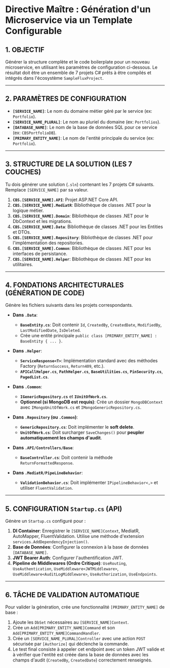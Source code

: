 # Directive Maître : Génération d'un Microservice via un Template Configurable

## 1. OBJECTIF

Générer la structure complète et le code boilerplate pour un nouveau microservice, en utilisant les paramètres de configuration ci-dessous. Le résultat doit être un ensemble de 7 projets C# prêts à être compilés et intégrés dans l'écosystème `SampleFluxProject`.

---

## 2. PARAMÈTRES DE CONFIGURATION

*   **`[SERVICE_NAME]`**: Le nom du domaine métier géré par le service (ex: `Portfolio`).
*   **`[SERVICE_NAME_PLURAL]`**: Le nom au pluriel du domaine (ex: `Portfolios`).
*   **`[DATABASE_NAME]`**: Le nom de la base de données SQL pour ce service (ex: `CBSPortfolioDB`).
*   **`[PRIMARY_ENTITY_NAME]`**: Le nom de l'entité principale du service (ex: `Portfolio`).

---

## 3. STRUCTURE DE LA SOLUTION (LES 7 COUCHES)

Tu dois générer une solution (`.sln`) contenant les 7 projets C# suivants. Remplace `[SERVICE_NAME]` par sa valeur.

1.  **`CBS.[SERVICE_NAME].API`**: Projet ASP.NET Core API.
2.  **`CBS.[SERVICE_NAME].MediatR`**: Bibliothèque de classes .NET pour la logique métier.
3.  **`CBS.[SERVICE_NAME].Domain`**: Bibliothèque de classes .NET pour le DbContext et les migrations.
4.  **`CBS.[SERVICE_NAME].Data`**: Bibliothèque de classes .NET pour les Entities et DTOs.
5.  **`CBS.[SERVICE_NAME].Repository`**: Bibliothèque de classes .NET pour l'implémentation des repositories.
6.  **`CBS.[SERVICE_NAME].Common`**: Bibliothèque de classes .NET pour les interfaces de persistance.
7.  **`CBS.[SERVICE_NAME].Helper`**: Bibliothèque de classes .NET pour les utilitaires.

---

## 4. FONDATIONS ARCHITECTURALES (GÉNÉRATION DE CODE)

Génère les fichiers suivants dans les projets correspondants.

-   **Dans `.Data`**:
    -   **`BaseEntity.cs`**: Doit contenir `Id`, `CreatedBy`, `CreatedDate`, `ModifiedBy`, `LastModifiedDate`, `IsDeleted`.
    -   Crée une entité principale `public class [PRIMARY_ENTITY_NAME] : BaseEntity { ... }`.

-   **Dans `.Helper`**:
    -   **`ServiceResponse<T>`**: Implémentation standard avec des méthodes Factory (`ReturnSuccess`, `Return409`, etc.).
    -   **`APICallHelper.cs`**, **`PathHelper.cs`**, **`BaseUtilities.cs`**, **`PinSecurity.cs`**, **`PagedList.cs`**.

-   **Dans `.Common`**:
    -   **`IGenericRepository.cs`** et **`IUnitOfWork.cs`**.
    -   **Optionnel (si MongoDB est requis)**: Crée un dossier `MongoDBContext` avec `IMongoUnitOfWork.cs` et `IMongoGenericRepository.cs`.

-   **Dans `.Repository` (ou `.Common`)**:
    -   **`GenericRepository.cs`**: Doit implémenter le **soft delete**.
    -   **`UnitOfWork.cs`**: Doit surcharger `SaveChanges()` pour **peupler automatiquement les champs d'audit**.

-   **Dans `.API/Controllers/Base`**:
    -   **`BaseController.cs`**: Doit contenir la méthode `ReturnFormattedResponse`.

-   **Dans `.MediatR/PipeLineBehavior`**:
    -   **`ValidationBehavior.cs`**: Doit implémenter `IPipelineBehavior<,>` et utiliser `FluentValidation`.

---

## 5. CONFIGURATION `Startup.cs` (API)

Génère un `Startup.cs` configuré pour :
1.  **DI Container**: Enregistrer le `[SERVICE_NAME]Context`, MediatR, AutoMapper, FluentValidation. Utilise une méthode d'extension `services.AddDependencyInjection()`.
2.  **Base de Données**: Configurer la connexion à la base de données `[DATABASE_NAME]`.
3.  **JWT Bearer Auth**: Configurer l'authentification JWT.
4.  **Pipeline de Middlewares (Ordre Critique)**: `UseRouting`, `UseAuthentication`, `UseMiddleware<JWTMiddleware>`, `UseMiddleware<AuditLogMiddleware>`, `UseAuthorization`, `UseEndpoints`.

---

## 6. TÂCHE DE VALIDATION AUTOMATIQUE

Pour valider la génération, crée une fonctionnalité `[PRIMARY_ENTITY_NAME]` de base :
1.  Ajoute les `DbSet` nécessaires au `[SERVICE_NAME]Context`.
2.  Crée un `Add[PRIMARY_ENTITY_NAME]Command` et son `Add[PRIMARY_ENTITY_NAME]CommandHandler`.
3.  Crée un `[SERVICE_NAME_PLURAL]Controller` avec une action `POST` sécurisée par `[Authorize]` qui déclenche la commande.
4.  Le test final consiste à appeler cet endpoint avec un token JWT valide et à vérifier que l'entité est créée dans la base de données avec les champs d'audit (`CreatedBy`, `CreatedDate`) correctement renseignés.
